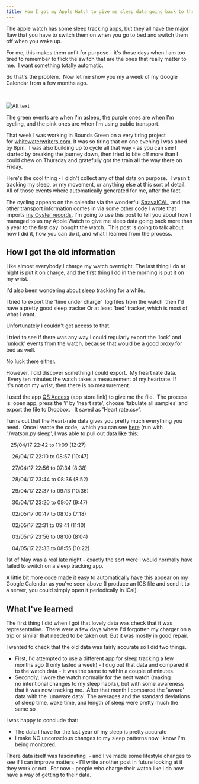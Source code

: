 ```yaml
---
title: How I got my Apple Watch to give me sleep data going back to the first day I bought it.
---
```

The apple watch has some sleep tracking apps, but they all have the major flaw that you have to switch them on when you go to bed and switch them off when you wake up.

For me, this makes them unfit for purpose - it's those days when I am too tired to remember to flick the switch that are the ones that really matter to me.  I want something totally automatic.

So that's the problem.  Now let me show you my a week of my Google Calendar from a few months ago.

&nbsp;

![Alt text](http://joereddington.com/wp-content/uploads/2017/06/Screen-Shot-2017-06-21-at-16.13.20.png) 

The green events are when I'm asleep, the purple ones are when I'm cycling, and the pink ones are when I'm using public transport.

That week I was working in Bounds Green on a very tiring project for [whitewaterwriters.com](http://whitewaterwriters.com). It was so tiring that on one evening I was abed by 8pm.  I was also building up to cycle all that way - as you can see I started by breaking the journey down, then tried to bite off more than I could chew on Thursday and gratefully got the train all the way there on Friday.

Here's the cool thing - I didn't collect any of that data on purpose.  I wasn't tracking my sleep, or my movement, or anything else at this sort of detail. All of those events where automatically generated for me, after the fact.

The cycling appears on the calendar via the wonderful [StravaICAL](http://stravical.appspot.com/), and the other transport information comes in via some other code I wrote that imports [my Oyster records](http://joereddington.com/4462/2014/11/12/importing-oyster-card-records-into-google-calendar/). I'm going to use this post to tell you about how I managed to us my Apple Watch to give me sleep data going back more than a year to the first day  bought the watch.  This post is going to talk about how I did it, how you can do it, and what I learned from the process.

## How I got the old information

Like almost everybody I charge my watch overnight. The last thing I do at night is put it on charge, and the first thing I do in the morning is put it on my wrist.

I'd also been wondering about sleep tracking for a while.

I tried to export the 'time under charge'  log files from the watch  then I'd have a pretty good sleep tracker Or at least 'bed' tracker, which is most of what I want.

Unfortunately I couldn't get access to that.

I tried to see if there was any way I could regularly export the 'lock' and 'unlock' events from the watch, because that would be a good proxy for bed as well.

No luck there either.

However, I did discover something I could export.  My heart rate data.  Every ten minutes the watch takes a measurement of my heartrate. If it's not on my wrist, then there is no measurement.

I used the app [QS Access](https://itunes.apple.com/gb/app/qs-access/id920297614?mt=8) (app store link) to give me the file.  The process is: open app, press the 'i' by 'heart rate', choose 'tabulate all samples' and export the file to Dropbox.   It saved as 'Heart rate.csv'.

Turns out that the Heart-rate data gives you pretty much everything you need.  Once I wrote the code,  which you can see [here](http://github.com/joereddington/watson) (run with './watson.py sleep', I was able to pull out data like this:

<p class="p1">
  <span class="s1"><span class="Apple-converted-space">   </span>25/04/17 22:42 to 11:09 (12:27)</span>
</p>

<p class="p1">
  <span class="s1"><span class="Apple-converted-space">    </span>26/04/17 22:10 to 08:57 (10:47)</span>
</p>

<p class="p1">
  <span class="s1"><span class="Apple-converted-space">    </span>27/04/17 22:56 to 07:34 (8:38)</span>
</p>

<p class="p1">
  <span class="s1"><span class="Apple-converted-space">    </span>28/04/17 23:44 to 08:36 (8:52)</span>
</p>

<p class="p1">
  <span class="s1"><span class="Apple-converted-space">    </span>29/04/17 22:37 to 09:13 (10:36)</span>
</p>

<p class="p1">
  <span class="s1"><span class="Apple-converted-space">    </span>30/04/17 23:20 to 09:07 (9:47)</span>
</p>

<p class="p1">
  <span class="s1"><span class="Apple-converted-space">    </span>02/05/17 00:47 to 08:05 (7:18)</span>
</p>

<p class="p1">
  <span class="s1"><span class="Apple-converted-space">    </span>02/05/17 22:31 to 09:41 (11:10)</span>
</p>

<p class="p1">
  <span class="s1"><span class="Apple-converted-space">    </span>03/05/17 23:56 to 08:00 (8:04)</span>
</p>

<p class="p1">
  <span class="s1"><span class="Apple-converted-space">    </span>04/05/17 22:33 to 08:55 (10:22)</span>
</p>

1st of May was a real late night - exactly the sort were I would normally have failed to switch on a sleep tracking app.

A little bit more code made it easy to automatically have this appear on my Google Calendar as you've seen above (I produce an ICS file and send it to a server, you could simply open it periodically in iCal)

## What I've learned

The first thing I did when I got that lovely data was check that it was representative.  There were a few days where I'd forgotten my charger on a trip or similar that needed to be taken out. But it was mostly in good repair.

I wanted to check that the old data was fairly accurate so I did two things.

  * First, I'd attempted to use a different app for sleep tracking a few months ago (I only lasted a week) - I dug out that data and compared it to the watch data - it was the same to within a couple of minutes.
  * Secondly, I wore the watch normally for the next watch (making no intentional changes to my sleep habits), but with some awareness that it was now tracking me.  After that month I compared the 'aware' data with the 'unaware data'. The averages and the standard deviations of sleep time, wake time, and length of sleep were pretty much the same so

I was happy to conclude that:

  * The data I have for the last year of my sleep is pretty accurate
  * I make NO unconscious changes to my sleep patterns now I know I'm being monitored.

There data itself was fascinating  - and I've made some lifestyle changes to see if I can improve matters - I'll write another post in future looking at if they work or not.  For now - people who charge their watch like I do now have a way of getting to their data.
